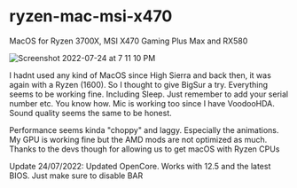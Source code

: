 # ryzen-mac-msi-x470
MacOS for Ryzen 3700X, MSI X470 Gaming Plus Max and RX580

![Screenshot 2022-07-24 at 7 11 10 PM](https://user-images.githubusercontent.com/11958134/180656776-20c9bccb-352f-42f3-82b8-e54f56516a2c.png)


I hadnt used any kind of MacOS since High Sierra and back then, it was again with a Ryzen (1600). So I thought to give BigSur a try. 
Everything seems to be working fine. Including Sleep. Just remember to add your serial number etc. You know how. 
Mic is working too since I have VoodooHDA. Sound quality seems the same to be honest.

Performance seems kinda "choppy" and laggy. Especially the animations. My GPU is working fine but the AMD mods are not optimized as much. Thanks to the devs though for allowing us to get macOS with Ryzen CPUs

Update 24/07/2022: Updated OpenCore. Works with 12.5 and the latest BIOS. Just make sure to disable BAR
